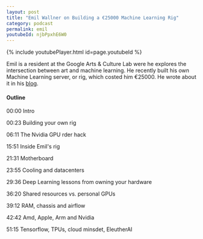 ```yaml
---
layout: post
title: "Emil Wallner on Building a €25000 Machine Learning Rig"
category: podcast
permalink: emil
youtubeId: njbPpxhE6W0
---
```


{% include youtubePlayer.html id=page.youtubeId %}

Emil is a resident at the Google Arts & Culture Lab were he explores the intersection between art and machine learning. He recently built his own Machine Learning server, or rig, which costed him €25000. He wrote about it in his [blog](https://www.emilwallner.com/p/ml-rig).

#### Outline

00:00 Intro

00:23 Building your own rig

06:11 The Nvidia GPU rder hack

15:51 Inside Emil's rig

21:31 Motherboard

23:55 Cooling and datacenters

29:36 Deep Learning lessons from owning your hardware

36:20 Shared resources vs. personal GPUs

39:12 RAM, chassis and airflow

42:42 Amd, Apple, Arm and Nvidia

51:15 Tensorflow, TPUs, cloud minsdet, EleutherAI